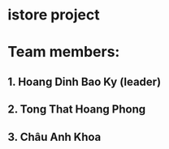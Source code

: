 # istore project
# Team members:
## 1. Hoang Dinh Bao Ky (leader)
## 2. Tong That Hoang Phong
## 3. Châu Anh Khoa
